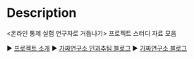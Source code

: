 # Description
<온라인 통제 실험 연구자로 거듭나기> 프로젝트 스터디 자료 모음

▶️ [프로젝트 소개](https://www.notion.so/chanrankim/6f637b9572f14c61b6ae84c2739ffc41?pvs=4)
▶️ [가짜연구소 인과추팀 블로그](https://causalinferencelab.github.io)
▶ [가짜연구소 블로그](https://pseudolab.github.io/)

